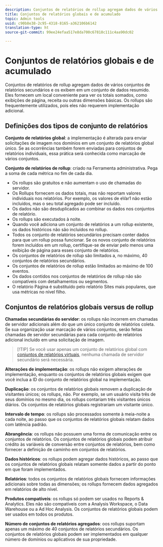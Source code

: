 ```yaml
---
description: Conjuntos de relatórios de rollup agregam dados de vários conjuntos de relatórios secundários e os exibem em um conjunto de dados resumido.
title: Conjuntos de relatórios globais e de acumulado
topic: Admin tools
uuid: c90b8e38-2c95-4318-8165-a362106b6142
translation-type: ht
source-git-commit: 99ee24efaa517e8da700c67818c111c4aa90dc02

---
```



# Conjuntos de relatórios globais e de acumulado

Conjuntos de relatórios de rollup agregam dados de vários conjuntos de relatórios secundários e os exibem em um conjunto de dados resumido. Eles fornecem um local conveniente para ver os totais somados, como exibições de página, receita ou outras dimensões básicas. Os rollups são frequentemente utilizados, pois eles não requerem implementação adicional.

## Definições dos tipos de conjunto de relatórios

**Conjunto de relatórios global**: a implementação é alterada para enviar solicitações de imagem nos domínios em um conjunto de relatórios global único. Se as ocorrências também forem enviadas para conjuntos de relatórios individuais, essa prática será conhecida como marcação de vários conjuntos.

**Conjunto de relatórios de rollup**: criado na Ferramenta administrativa. Pega a soma de cada métrica no fim de cada dia.

* Os rollups são gratuitos e não aumentam o uso de chamadas do servidor.
* Os Rollups fornecem os dados totais, mas não reportam valores individuais nos relatórios. Por exemplo, os valores de eVar1 não estão incluídos, mas o seu total agregado pode ser incluído.
* Os dados não são desduplicados ao combinar os dados nos conjuntos de relatório.
* Os rollups são executados à noite.
* Quando você adiciona um conjunto de relatórios a um rollup existente, os dados históricos não são incluídos no rollup.
* Todos os conjunto de relatórios secundários precisam conter dados para que um rollup possa funcionar. Se os novos conjunto de relatórios forem incluídos em um rollup, certifique-se de enviar pelo menos uma exibição de página para esses conjunto de relatórios.
* Os conjuntos de relatórios de rollup são limitados a, no máximo, 40 conjuntos de relatórios secundários.
* Os conjuntos de relatórios de rollup estão limitados ao máximo de 100 eventos.
* Os dados contidos nos conjuntos de relatórios de rollup não são compatíveis com detalhamentos ou segmentos.
* O relatório Página é substituído pelo relatório Sites mais populares, que usa métricas no nível filho.

## Conjuntos de relatórios globais versus de rollup

**Chamadas secundárias do servidor**: os rollups não incorrem em chamadas de servidor adicionais além do que um único conjunto de relatórios coleta. Se sua organização usar marcação de vários conjuntos, serão feitas chamadas de servidor secundárias para cada conjunto de relatórios adicional incluído em uma solicitação de imagem.

> [!TIP] Se você usar apenas um conjunto de relatórios global com [conjuntos de relatórios virtuais](../../components/vrs/vrs-considerations.md), nenhuma chamada de servidor secundário será necessária.

**Alterações de implementação**: os rollups não exigem alterações de implementação, enquanto os conjuntos de relatórios globais exigem que você inclua a ID do conjunto de relatórios global na implementação.

**Duplicação**: os conjuntos de relatórios globais removem a duplicação de visitantes únicos; os rollups, não. Por exemplo, se um usuário visita três de seus domínios no mesmo dia, os rollups contariam três visitantes únicos diários. Os conjuntos de relatórios globais registrariam um visitante único.

**Intervalo de tempo**: os rollups são processados somente à meia-noite a cada noite, ao passo que os conjuntos de relatórios globais relatam dados com latência padrão.

**Abrangência**: os rollups não possuem uma forma de comunicação entre os conjuntos de relatórios. Os conjuntos de relatórios globais podem atribuir crédito às variáveis de conversão entre conjuntos de relatórios, bem como fornecer a definição de caminho em conjuntos de relatórios.

**Dados históricos**: os rollups podem agregar dados históricos, ao passo que os conjuntos de relatórios globais relatam somente dados a partir do ponto em que foram implementados.

**Relatórios**: todos os conjuntos de relatórios globais fornecem informações adicionais sobre todas as dimensões; os rollups fornecem dados agregados em relatórios de alto nível.

**Produtos compatíveis**: os rollups só podem ser usados no Reports &amp; Analytics. Eles não são compatíveis com a Analysis Workspace, o Data Warehouse ou a Ad Hoc Analysis. Os conjuntos de relatórios globais podem ser usados em todos os produtos.

**Número de conjuntos de relatórios agregados**: oos rollups suportam apenas um máximo de 40 conjuntos de relatórios secundários. Os conjuntos de relatórios globais podem ser implementados em qualquer número de domínios ou aplicativos de sua propriedade.
